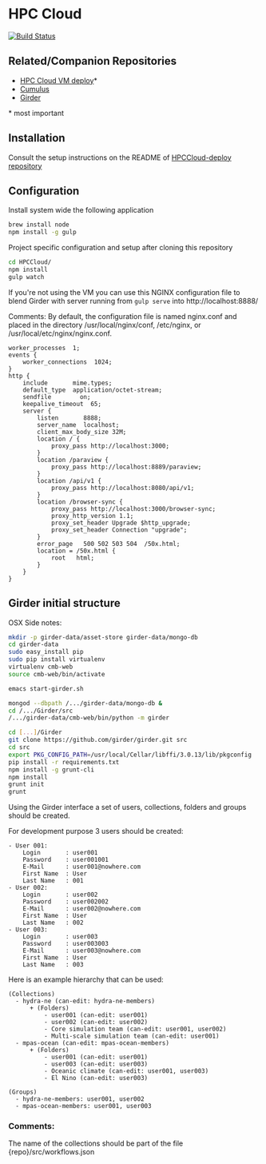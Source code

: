 # HPC Cloud

[![Build Status](https://travis-ci.org/Kitware/HPCCloud.svg?branch=master)](https://travis-ci.org/Kitware/HPCCloud)

## Related/Companion Repositories

- [HPC Cloud VM deploy](https://github.com/Kitware/HPCCloud-deploy)*
- [Cumulus](https://github.com/Kitware/cumulus)
- [Girder](https://github.com/girder/girder)

\* most important

## Installation
Consult the setup instructions on the README of [HPCCloud-deploy repository](https://github.com/Kitware/HPCCloud-deploy)

## Configuration

Install system wide the following application

```bash
brew install node
npm install -g gulp
```

Project specific configuration and setup after cloning this repository

```bash
cd HPCCloud/
npm install
gulp watch
```

If you're not using the VM you can use this NGINX configuration file to blend Girder with server running from `gulp serve` into http://localhost:8888/

Comments:
    By default, the configuration file is named nginx.conf and placed
    in the directory /usr/local/nginx/conf, /etc/nginx, or /usr/local/etc/nginx/nginx.conf.

```nginx
worker_processes  1;
events {
    worker_connections  1024;
}
http {
    include       mime.types;
    default_type  application/octet-stream;
    sendfile        on;
    keepalive_timeout  65;
    server {
        listen       8888;
        server_name  localhost;
        client_max_body_size 32M;
        location / {
            proxy_pass http://localhost:3000;
        }
        location /paraview {
            proxy_pass http://localhost:8889/paraview;
        }
        location /api/v1 {
            proxy_pass http://localhost:8080/api/v1;
        }
        location /browser-sync {
            proxy_pass http://localhost:3000/browser-sync;
            proxy_http_version 1.1;
            proxy_set_header Upgrade $http_upgrade;
            proxy_set_header Connection "upgrade";
        }
        error_page   500 502 503 504  /50x.html;
        location = /50x.html {
            root   html;
        }
    }
}
```

## Girder initial structure

OSX Side notes:

```bash
mkdir -p girder-data/asset-store girder-data/mongo-db
cd girder-data
sudo easy_install pip
sudo pip install virtualenv
virtualenv cmb-web
source cmb-web/bin/activate

emacs start-girder.sh

mongod --dbpath /.../girder-data/mongo-db &
cd /.../Girder/src
/.../girder-data/cmb-web/bin/python -m girder

cd [...]/Girder
git clone https://github.com/girder/girder.git src
cd src
export PKG_CONFIG_PATH=/usr/local/Cellar/libffi/3.0.13/lib/pkgconfig
pip install -r requirements.txt
npm install -g grunt-cli
npm install
grunt init
grunt
```

Using the Girder interface a set of users, collections, folders and groups
should be created.

For development purpose 3 users should be created:

    - User 001:
        Login       : user001
        Password    : user001001
        E-Mail      : user001@nowhere.com
        First Name  : User
        Last Name   : 001
    - User 002:
        Login       : user002
        Password    : user002002
        E-Mail      : user002@nowhere.com
        First Name  : User
        Last Name   : 002
    - User 003:
        Login       : user003
        Password    : user003003
        E-Mail      : user003@nowhere.com
        First Name  : User
        Last Name   : 003

Here is an example hierarchy that can be used:

    (Collections)
      - hydra-ne (can-edit: hydra-ne-members)
          + (Folders)
              - user001 (can-edit: user001)
              - user002 (can-edit: user002)
              - Core simulation team (can-edit: user001, user002)
              - Multi-scale simulation team (can-edit: user001)
      - mpas-ocean (can-edit: mpas-ocean-members)
          + (Folders)
              - user001 (can-edit: user001)
              - user003 (can-edit: user003)
              - Oceanic climate (can-edit: user001, user003)
              - El Nino (can-edit: user003)

    (Groups)
      - hydra-ne-members: user001, user002
      - mpas-ocean-members: user001, user003

### Comments:
The name of the collections should be part of the file {repo}/src/workflows.json


